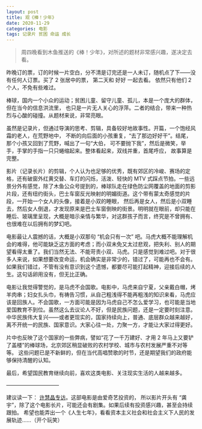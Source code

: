 ```yaml
---
layout: post
title: 观《棒！少年》
date: 2020-11-29
categories: 电影 
tags: 记录片 贫困 命运 成长
---
```


> 周四晚看到木鱼推送的《棒！少年》，对所述的题材非常感兴趣，遂决定去看。

昨晚订的票，订的时候一片空白，分不清是订完还是一人未订，随机点了下——没有任何人订票。买了 2 张居中的票，
第二天和 好好 一起去看。 依然只有他们 2 个人，不免有些难过。

棒球，国内一个小众的运动；贫困儿童、留守儿童、孤儿，本是一个庞大的群体，但在当今的信息洪流里，
也只是一片无人关心的浮萍。二者的结合，带来一种热烈与心酸的碰撞。从题材来说，非常亮眼。

虽然是记录片，但通过导演的思考、剪辑，具备较好地故事性。开篇，一个饱经风霜的老人，在荒野地中，
不断的向后面的小孩重复，“去了那边好好干”。结尾，那个小孩又回到了荒野，喊出了一句“大伯，
可不要抛下我”，然后是微笑，举手，手掌的手指一只只蜷缩起来。整体看起来，双线并重，首尾呼应，
故事算是完整。

影片（记录长片）的剪辑，个人认为也足够的优秀，既有郊区的冷峻、赛场的定格，还有破窗外红黄交替、车灯的闪烁，活泼、轻快的 MTV 式踩点节拍。一些远景分外有感觉，除了木鱼公众号提到的，棒球队走在绿色防尘网覆盖的地面的剪影片段，还有纽约街头，巴士车窗反光映射的明媚街道。这个带有蒙太奇感觉的片段，一开始一个女人的头像，接着是小双的睡眼，
然后再是女人，然后是小双睡去，然后女人倒退，才发现原来是巴士车窗倒映的街景。明明就在眼前，却只能在睡后、玻璃里呈现，大概是暗示亲情与繁华，对这群孩子而言，终究是不曾拥有、也很难在以后拥有的梦幻吧。

电影最让人震撼的话，大概是小双那句 “机会只有一次” 吧。马虎大概不能理解机会的难得，他可能缺乏这方面的考虑；而小双未免又太过悲观，把失利、别人的期望看得太重了。我们当然无法、不能苛责小双、马虎。只是感觉到难过吧。对于很多人来说，如果想要改变命运，机会确实是非常少的，错过了，可能再也不会有。如果我们错过，不管有没有意识到这个遗憾，都要尽可能打起精神，迎接后续的人生。这句话卵用没有，但无比正确。

电影让我觉得警觉的，是马虎不会国歌。电影中，马虎来自宁夏，父亲戴白帽，烤羊肉串；妇女扎头巾，有祷告习惯，从自己粗浅得不能再粗浅的知识来看，马虎应该是回族人。不会国歌，一方面可能是因为马虎自己不怎么爱学习，也可能是当地爱国教育不到位。虽然这么去议论人不好，但是民族问题，还是一定要时刻注意。中华民族伟大复兴——或者更现实的，国家持续向上，普通、底层群众越来越好，离不开统一的民族、国家意识。大家心往一处，力聚一方，才能让大家过得更好。

片中也反映了这个国家的一些弊病，譬如“花了一千万建好、才用 2 年马上又要铲了盖楼”的棒球场，北京郊区稍显破败的农村学校、城市与农村发展严重不对等等。 这些问题已是不新鲜的，但在当代高唱赞歌的时节，还是期望我们的政府能够保持清醒的认知。

最后，希望国民教育继续向前，喜欢这类电影、关注现实生活的人越来越多。

——————————

建议读一下： [许慧晶专访](https://movie.douban.com/review/12775803/)。这部电影是由爱奇艺投资的，
所以影片开头有 “龚宇”，除了这个电影长片，可能还会有剧集。如果后续有投资感兴趣，甚至会持续跟拍。
希望也能弄出一个《人生七年》，看看资本主义社会和社会主义下人民的发展轨迹……（开个玩笑）
